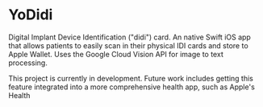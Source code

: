 # YoDidi 
Digital Implant Device Identification ("didi") card.
An native Swift iOS app that allows patients to easily scan in their physical IDI cards and store to Apple Wallet. 
Uses the Google Cloud Vision API for image to text processing. 

This project is currently in development. Future work includes getting this feature integrated into a more comprehensive health app, such as Apple's Health 

